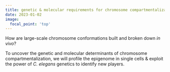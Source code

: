 ```yaml
---
title: genetic & molecular requirements for chromosome compartmentalization
date: 2023-01-02
image:
  focal_point: 'top'
---
```

<!--more-->

How are large-scale chromosome conformations built and broken down <em>in vivo</em>?

To uncover the genetic and molecular determinants of chromosome compartmentalization, we will profile the epigenome in single cells & exploit the power of <em>C. elegans</em> genetics to identify new players.


